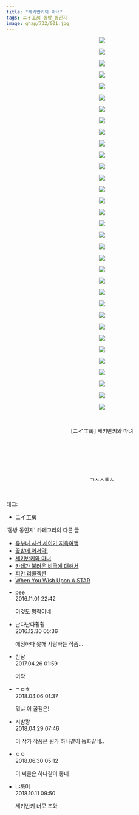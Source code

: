 ```yaml
---
title: "세키반키와 마녀"
tags: ニイ工房 동방_동인지
image: ghap/732/001.jpg
---
```

<div class="article">
<p style="text-align: center; clear: none; float: none;"><img src="{{ site.nasurl }}/ghap/732/001.jpg"/></p>
<p style="text-align: center; clear: none; float: none;"><img src="{{ site.nasurl }}/ghap/732/002.jpg"/></p>
<p style="text-align: center; clear: none; float: none;"><img src="{{ site.nasurl }}/ghap/732/003.jpg"/></p>
<p style="text-align: center; clear: none; float: none;"><img src="{{ site.nasurl }}/ghap/732/004.jpg"/></p>
<p style="text-align: center; clear: none; float: none;"><img src="{{ site.nasurl }}/ghap/732/005.jpg"/></p>
<p style="text-align: center; clear: none; float: none;"><img src="{{ site.nasurl }}/ghap/732/006.jpg"/></p>
<p style="text-align: center; clear: none; float: none;"><img src="{{ site.nasurl }}/ghap/732/007.jpg"/></p>
<p style="text-align: center; clear: none; float: none;"><img src="{{ site.nasurl }}/ghap/732/008.jpg"/></p>
<p style="text-align: center; clear: none; float: none;"><img src="{{ site.nasurl }}/ghap/732/009.jpg"/></p>
<p style="text-align: center; clear: none; float: none;"><img src="{{ site.nasurl }}/ghap/732/010.jpg"/></p>
<p style="text-align: center; clear: none; float: none;"><img src="{{ site.nasurl }}/ghap/732/011.jpg"/></p>
<p style="text-align: center; clear: none; float: none;"><img src="{{ site.nasurl }}/ghap/732/012.jpg"/></p>
<p style="text-align: center; clear: none; float: none;"><img src="{{ site.nasurl }}/ghap/732/013.jpg"/></p>
<p style="text-align: center; clear: none; float: none;"><img src="{{ site.nasurl }}/ghap/732/014.jpg"/></p>
<p style="text-align: center; clear: none; float: none;"><img src="{{ site.nasurl }}/ghap/732/015.jpg"/></p>
<p style="text-align: center; clear: none; float: none;"><img src="{{ site.nasurl }}/ghap/732/016.jpg"/></p>
<p style="text-align: center; clear: none; float: none;"><img src="{{ site.nasurl }}/ghap/732/017.jpg"/></p>
<p style="text-align: center; clear: none; float: none;"><img src="{{ site.nasurl }}/ghap/732/018.jpg"/></p>
<p style="text-align: center; clear: none; float: none;"><img src="{{ site.nasurl }}/ghap/732/019.jpg"/></p>
<p style="text-align: center; clear: none; float: none;"><img src="{{ site.nasurl }}/ghap/732/020.jpg"/></p>
<p style="text-align: center; clear: none; float: none;"><img src="{{ site.nasurl }}/ghap/732/021.jpg"/></p>
<p style="text-align: center; clear: none; float: none;"><img src="{{ site.nasurl }}/ghap/732/022.jpg"/></p>
<p style="text-align: center; clear: none; float: none;"><img src="{{ site.nasurl }}/ghap/732/023.jpg"/></p>
<p style="text-align: center; clear: none; float: none;"><img src="{{ site.nasurl }}/ghap/732/024.jpg"/></p>
<p style="text-align: center; clear: none; float: none;"><img src="{{ site.nasurl }}/ghap/732/025.jpg"/></p>
<p style="text-align: center; clear: none; float: none;"><img src="{{ site.nasurl }}/ghap/732/026.jpg"/></p>
<p style="text-align: center; clear: none; float: none;"><img src="{{ site.nasurl }}/ghap/732/027.jpg"/></p>
<p style="text-align: center; clear: none; float: none;"><img src="{{ site.nasurl }}/ghap/732/028.jpg"/></p>
<p style="text-align: center; clear: none; float: none;"><img src="{{ site.nasurl }}/ghap/732/029.jpg"/></p>
<p style="text-align: center; clear: none; float: none;"><img src="{{ site.nasurl }}/ghap/732/030.jpg"/></p>
<p style="text-align: center; clear: none; float: none;"><img src="{{ site.nasurl }}/ghap/732/031.jpg"/></p>
<p style="text-align: center; clear: none; float: none;"><img src="{{ site.nasurl }}/ghap/732/032.jpg"/></p>
<p style="text-align: center; clear: none; float: none;"><img src="{{ site.nasurl }}/ghap/732/033.jpg"/></p>
<p style="text-align: center; clear: none; float: none;"><br/></p>
<p style="text-align: center; clear: none; float: none;">[ニイ工房] 세키반키와 마녀</p>
<p style="text-align: center; clear: none; float: none;"><br/></p>
<p style="text-align: center; clear: none; float: none;"><br/></p>
<p style="text-align: center; clear: none; float: none;"><br/></p>
<p style="text-align: center; clear: none; float: none;">ㄲㅆㅅㅌㅊ</p>
<p><br/></p>
</div><div class="tagTrail">
<p>태그: </p>
<ul>
<li>ニイ工房</li>
</ul>
</div><div class="another">
<p>'동방 동인지' 카테고리의 다른 글</p>
<ul>
<li><a href="/2016-07-07-ghap_734">유부녀 사선 세이가 지옥여행</a></li>
<li><a href="/2016-07-07-ghap_733">꽃밭에 어서와!</a></li>
<li><a href="/2016-07-07-ghap_732">세키반키와 마녀</a></li>
<li><a href="/2016-07-07-ghap_731">카레가 불러온 비극에 대해서</a></li>
<li><a href="/2016-07-07-ghap_730">피안 리콜렉션</a></li>
<li><a href="/2016-07-07-ghap_729">When You Wish Upon A STAR</a></li>
</ul>
</div><div class="cb_module cb_fluid">
<div class="cb_wrt cb_profile">
<div class="comment">
<ul>
<li class="cb_thumb_off" id="comment14841689">
<div class="cb_comment_area">
<div class="cb_info_area">
<div class="cb_section">
<span class="cb_nick_name">pee</span>
</div>
<div class="cb_section">
<span class="cb_date">2016.11.01 22:42 </span>
</div>
</div>
<div class="cb_dsc_comment">
<p class="cb_dsc">
											이것도 명작이네
										</p>
</div>
</div></li>
<li class="cb_thumb_off" id="comment14879757">
<div class="cb_comment_area">
<div class="cb_info_area">
<div class="cb_section">
<span class="cb_nick_name">난다난다훨훨</span>
</div>
<div class="cb_section">
<span class="cb_date">2016.12.30 05:36 </span>
</div>
</div>
<div class="cb_dsc_comment">
<p class="cb_dsc">
											애정하다 못해 사랑하는 작품...
										</p>
</div>
</div></li>
<li class="cb_thumb_off" id="comment14974224">
<div class="cb_comment_area">
<div class="cb_info_area">
<div class="cb_section">
<span class="cb_nick_name">만남</span>
</div>
<div class="cb_section">
<span class="cb_date">2017.04.26 01:59 </span>
</div>
</div>
<div class="cb_dsc_comment">
<p class="cb_dsc">
											머작
										</p>
</div>
</div></li>
<li class="cb_thumb_off" id="comment15234158">
<div class="cb_comment_area">
<div class="cb_info_area">
<div class="cb_section">
<span class="cb_nick_name">ㄱㅁㅎ</span>
</div>
<div class="cb_section">
<span class="cb_date">2018.04.06 01:37 </span>
</div>
</div>
<div class="cb_dsc_comment">
<p class="cb_dsc">
											뭐냐 이 꿀잼은!
										</p>
</div>
</div></li>
<li class="cb_thumb_off" id="comment15246869">
<div class="cb_comment_area">
<div class="cb_info_area">
<div class="cb_section">
<span class="cb_nick_name">시밤쾅</span>
</div>
<div class="cb_section">
<span class="cb_date">2018.04.29 07:46 </span>
</div>
</div>
<div class="cb_dsc_comment">
<p class="cb_dsc">
											이 작가 작품은 뭔가 하나같이 동화같네..
										</p>
</div>
</div></li>
<li class="cb_thumb_off" id="comment15278787">
<div class="cb_comment_area">
<div class="cb_info_area">
<div class="cb_section">
<span class="cb_nick_name">ㅇㅇ</span>
</div>
<div class="cb_section">
<span class="cb_date">2018.06.30 05:12 </span>
</div>
</div>
<div class="cb_dsc_comment">
<p class="cb_dsc">
											이 써클은 하나같이 좋네
										</p>
</div>
</div></li>
<li class="cb_thumb_off" id="comment15351871">
<div class="cb_comment_area">
<div class="cb_info_area">
<div class="cb_section">
<span class="cb_nick_name">냐룩이</span>
</div>
<div class="cb_section">
<span class="cb_date">2018.10.11 09:50 </span>
</div>
</div>
<div class="cb_dsc_comment">
<p class="cb_dsc">
											세키반키 너모 조와
										</p>
</div>
</div></li>
</ul>
</div>
</div><!-- commentList close -->
</div>